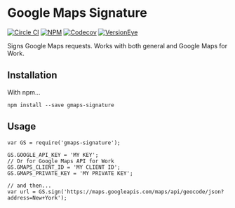 # Google Maps Signature
[![Circle CI](https://img.shields.io/circleci/project/urbanmassage/gmaps-signature.svg)](https://circleci.com/gh/urbanmassage/gmaps-signature)
[![NPM](https://img.shields.io/npm/v/gmaps-signature.svg)](https://www.npmjs.com/package/gmaps-signature)
[![Codecov](https://img.shields.io/codecov/c/github/urbanmassage/gmaps-signature.svg)](https://codecov.io/github/urbanmassage/gmaps-signature/)
[![VersionEye](https://img.shields.io/versioneye/d/nodejs/gmaps-signature.svg)](https://www.versioneye.com/nodejs/gmaps-signature/)

Signs Google Maps requests. Works with both general and Google Maps for Work.

## Installation

With npm...

`npm install --save gmaps-signature`

## Usage
    var GS = require('gmaps-signature');

    GS.GOOGLE_API_KEY = 'MY KEY';
    // Or for Google Maps API for Work
    GS.GMAPS_CLIENT_ID = 'MY CLIENT ID';
    GS.GMAPS_PRIVATE_KEY = 'MY PRIVATE KEY';

    // and then...
    var url = GS.sign('https://maps.googleapis.com/maps/api/geocode/json?address=New+York');
